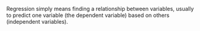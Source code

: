 Regression simply means finding a relationship between variables, usually to predict one variable (the dependent variable) based on others (independent variables).